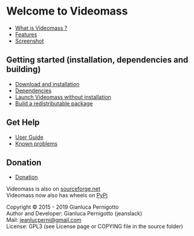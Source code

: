 # Welcome to Videomass

* [What is Videomass ?](about.md)
* [Features](features.md)
* [Screenshot](screenshot.md)

## Getting started (installation, dependencies and building)

* [Download and installation](installation.md)
* [Dependencies](dependencies.md)
* [Launch Videomass without installation](execute_sources.md)
* [Build a redistributable package](building_package.md)

## Get Help
* [User Guide](videomass_use.md)
* [Known problems](known_problems.md)

## Donation
* [Donation](donation.md)

Videomass is also on [sourceforge.net](https://sourceforge.net/projects/videomass2/)   
Videomass now also has wheels on [PyPi](https://pypi.org/project/videomass/)   

Copyright © 2015 - 2019 Gianluca Pernigotto   
Author and Developer: Gianluca Pernigotto (jeanslack)  
Mail: <jeanlucperni@gmail.com>   
License: GPL3 (see License page or COPYING file in the source folder)


